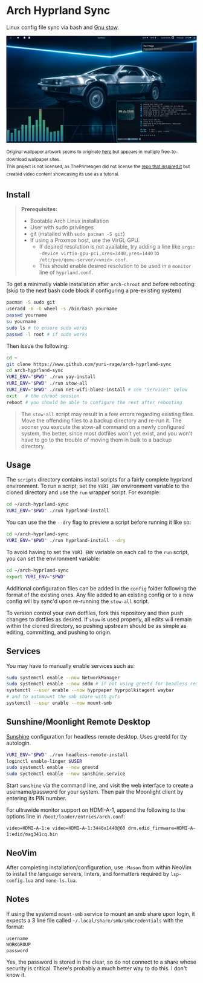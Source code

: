 # Arch Hyprland Sync

Linux config file sync via bash and [Gnu stow](https://www.gnu.org/software/stow/).

![screenshot](screenshot.png)

<sup>Original wallpaper artwork seems to originate [here](https://ray29rus.artstation.com/projects/dOQbgJ) but appears in multiple free-to-download wallpaper sites.<br>
This project is not licensed, as ThePrimeagen did not license the [repo that inspired it](https://github.com/ThePrimeagen/dev) but created video content showcasing its use as a tutorial.
</sup>

## Install

> **Prerequisites:**
> * Bootable Arch Linux installation
> * User with sudo privileges
> * git (installed with `sudo pacman -S git`)
> * If using a Proxmox host, use the VirGL GPU.
>   * If desired resolution is not available, try adding a line like `args: -device virtio-gpu-pci,xres=3440,yres=1440` to `/etc/pve/qemu-server/<vmid>.conf`.
>   * This should enable desired resolution to be used in a `monitor` line of `hyprland.conf`.

To get a minimally viable installation after `arch-chroot` and before rebooting:<br>
(skip to the next bash code block if configuring a pre-existing system)
```bash
pacman -S sudo git
useradd -m -G wheel -s /bin/bash yourname
passwd yourname
su yourname
sudo ls # to ensure sudo works
passwd -l root # if sudo works
```

Then issue the following:
```bash
cd ~
git clone https://www.github.com/yuri-rage/arch-hyprland-sync
cd arch-hyprland-sync
YURI_ENV="$PWD" ./run yay-install
YURI_ENV="$PWD" ./run stow-all
YURI_ENV="$PWD" ./run net-wifi-bluez-install # see "Services" below
exit   # the chroot session
reboot # you should be able to configure the rest after rebooting

```
> The `stow-all` script may result in a few errors regarding existing files. Move the offending files to a backup directory and re-run it. The sooner you execute the stow-all command on a newly configured system, the better, since most dotfiles won't yet exist, and you won't have to go to the trouble of moving them in bulk to a backup directory.

## Usage

The `scripts` directory contains install scripts for a fairly complete hyprland environment. To run a script, set the `YURI_ENV` environment variable to the cloned directory and use the `run` wrapper script. For example:

```bash
cd ~/arch-hyprland-sync
YURI_ENV="$PWD" ./run hyprland-install

```

You can use the the `--dry` flag to preview a script before running it like so:
```bash
cd ~/arch-hyprland-sync
YURI_ENV="$PWD" ./run hyprland-install --dry

```

To avoid having to set the `YURI_ENV` variable on each call to the `run` script, you can set the environment variable:
```bash
cd ~/arch-hyprland-sync
export YURI_ENV="$PWD"
```

Additional configuration files can be added in the `config` folder following the format of the existing ones. Any file added to an existing config or to a new config will by sync'd upon re-running the `stow-all` script.

To version control your own dotfiles, fork this repository and then push changes to dotfiles as desired. If `stow` is used properly, all edits will remain within the cloned directory, so pushing upstream should be as simple as editing, committing, and pushing to origin.

## Services

You may have to manually enable services such as:
```bash
sudo systemctl enable --now NetworkManager
sudo systemctl enable --now sddm # if not using greetd for headless remote
systemctl --user enable --now hyprpaper hyprpolkitagent waybar
# and to automount the smb share with gvfs
systemctl --user enable --now mount-smb
```

## Sunshine/Moonlight Remote Desktop

[Sunshine](https://github.com/LizardByte/Sunshine) configuration for headless remote desktop. Uses greetd for tty autologin.

```bash
YURI_ENV="$PWD" ./run headless-remote-install
loginctl enable-linger $USER
sudo systemctl enable --now greetd
sudo syctemctl enable --now sunshine.service
```

Start `sunshine` via the command line, and visit the web interface to create a username/password for your system. Then pair the Moonlight client by entering its PIN number.

For ultrawide monitor support on HDMI-A-1, append the following to the options line in `/boot/loader/entries/arch.conf`:
```
video=HDMI-A-1:e video=HDMI-A-1:3440x1440@60 drm.edid_firmware=HDMI-A-1:edid/mag341cq.bin
```

## NeoVim

After completing installation/configuration, use `:Mason` from within NeoVim to install the language servers, linters, and formatters required by `lsp-config.lua` and `none-ls.lua`.

## Notes

If using the systemd `mount-smb` service to mount an smb share upon login, it expects a 3 line file called `~/.local/share/smb/smbcredentials` with the format:
```
username
WORKGROUP
password
```
Yes, the password is stored in the clear, so do not connect to a share whose security is critical. There's probably a much better way to do this. I don't know it.

